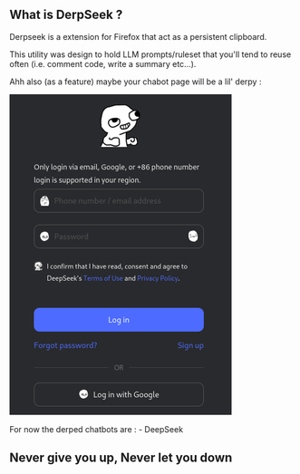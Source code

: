 ## What is DerpSeek ?

Derpseek is a extension for Firefox that act as a  persistent clipboard.

This utility was design to hold LLM prompts/ruleset that you'll tend to reuse often (i.e. comment code, write a summary etc...).
 
Ahh also (as a feature) maybe your chabot page will be a lil' derpy :

![DerpSearch loggin page](doc/image.png)

For now the derped chatbots are :
    - DeepSeek

## Never give you up, Never let you down
